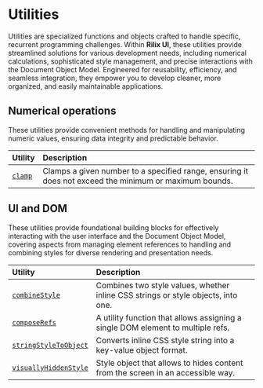 # Utilities

Utilities are specialized functions and objects crafted to handle specific, recurrent programming challenges. Within **Rilix UI**, these utilities provide streamlined solutions for various development needs, including numerical calculations, sophisticated style management, and precise interactions with the Document Object Model. Engineered for reusability, efficiency, and seamless integration, they empower you to develop cleaner, more organized, and easily maintainable applications.

## Numerical operations

These utilities provide convenient methods for handling and manipulating numeric values, ensuring data integrity and predictable behavior.

| Utility                                                                         | Description                                                                                            |
| :------------------------------------------------------------------------------ | :----------------------------------------------------------------------------------------------------- |
| [`clamp`](https://github.com/ZAHON/rilix-ui/tree/main/core/src/utilities/clamp) | Clamps a given number to a specified range, ensuring it does not exceed the minimum or maximum bounds. |

## UI and DOM

These utilities provide foundational building blocks for effectively interacting with the user interface and the Document Object Model, covering aspects from managing element references to handling and combining styles for diverse rendering and presentation needs.

| Utility                                                                                                        | Description                                                                       |
| :------------------------------------------------------------------------------------------------------------- | :-------------------------------------------------------------------------------- |
| [`combineStyle`](https://github.com/ZAHON/rilix-ui/tree/main/core/src/utilities/combine-style)                 | Combines two style values, whether inline CSS strings or style objects, into one. |
| [`composeRefs`](https://github.com/ZAHON/rilix-ui/tree/main/core/src/utilities/compose-refs)                   | A utility function that allows assigning a single DOM element to multiple refs.   |
| [`stringStyleToObject`](https://github.com/ZAHON/rilix-ui/tree/main/core/src/utilities/string-style-to-object) | Converts inline CSS style string into a key-value object format.                  |
| [`visuallyHiddenStyle`](https://github.com/ZAHON/rilix-ui/tree/main/core/src/utilities/visually-hidden-style)  | Style object that allows to hides content from the screen in an accessible way.   |
